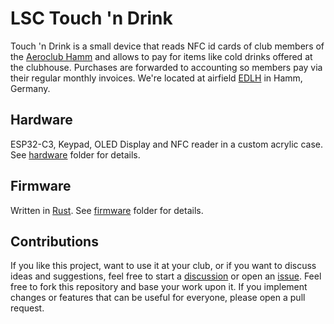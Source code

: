 # LSC Touch 'n Drink

Touch 'n Drink is a small device that reads NFC id cards of club members of the [Aeroclub Hamm](https://flugplatz-hamm.de) and allows to pay for items like cold drinks offered at the clubhouse. Purchases are forwarded to accounting so members pay via their regular monthly invoices. We're located at airfield [EDLH](https://skyvector.com/airport/EDLH/Hamm-Lippewiesen-Airport) in Hamm, Germany.

## Hardware

ESP32-C3, Keypad, OLED Display and NFC reader in a custom acrylic case. See [hardware](./hardware/README.md) folder for details.

## Firmware

Written in [Rust](https://rust-lang.org). See [firmware](./firmware/README.md) folder for details.

## Contributions

If you like this project, want to use it at your club, or if you want to discuss ideas and suggestions, feel free to start a [discussion](https://github.com/zargony/lsc-touch-n-drink/discussions) or open an [issue](https://github.com/zargony/lsc-touch-n-drink/issues). Feel free to fork this repository and base your work upon it. If you implement changes or features that can be useful for everyone, please open a pull request.
